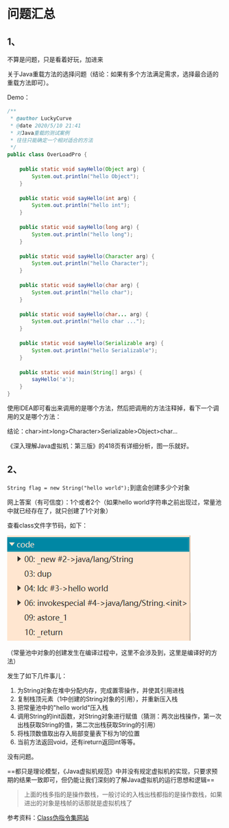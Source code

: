 # 问题汇总



## 1、

不算是问题，只是看着好玩，加进来

关于Java重载方法的选择问题（结论：如果有多个方法满足需求，选择最合适的重载方法即可）。

Demo：

```java
/**
 * @author LuckyCurve
 * @date 2020/5/10 21:41
 * 对Java重载的测试案例
 * 往往只能确定一个相对适合的方法
 */
public class OverLoadPro {

    public static void sayHello(Object arg) {
        System.out.println("hello Object");
    }

    public static void sayHello(int arg) {
        System.out.println("hello int");
    }

    public static void sayHello(long arg) {
        System.out.println("hello long");
    }

    public static void sayHello(Character arg) {
        System.out.println("hello Character");
    }

    public static void sayHello(char arg) {
        System.out.println("hello char");
    }

    public static void sayHello(char... arg) {
        System.out.println("hello char ...");
    }

    public static void sayHello(Serializable arg) {
        System.out.println("hello Serializable");
    }

    public static void main(String[] args) {
        sayHello('a');
    }
}

```

使用IDEA即可看出来调用的是哪个方法，然后把调用的方法注释掉，看下一个调用的又是哪个方法：

结论：char>int>long>Character>Serializable>Object>char...

《深入理解Java虚拟机：第三版》的418页有详细分析，图一乐就好。



 

## 2、

`String flag = new String("hello world");`到底会创建多少个对象

网上答案（有可信度）：1个或者2个（如果hello world字符串之前出现过，常量池中就已经存在了，就只创建了1个对象）

查看class文件字节码，如下：

![image-20200511154449868](images/image-20200511154449868.png)

（常量池中对象的创建发生在编译过程中，这里不会涉及到，这里是编译好的方法）

发生了如下几件事儿：

1. 为String对象在堆中分配内存，完成置零操作，并使其引用进栈
2. 复制栈顶元素（1中创建的String对象的引用），并重新压入栈
3. 把常量池中的"hello world"压入栈
4. 调用String的init函数，对String对象进行赋值（猜测：两次出栈操作，第一次出栈获取String的值，第二次出栈获取String的引用）
5. 将栈顶数值取出存入局部变量表下标为1的位置
6. 当前方法返回void，还有ireturn返回int等等。

没有问题。

==都只是理论模型，《Java虚拟机规范》中并没有规定虚拟机的实现，只要求预期的结果一致即可，但仍能让我们深刻的了解Java虚拟机的运行思想和逻辑==

> 上面的栈多指的是操作数栈，一般讨论的入栈出栈都指的是操作数栈，如果进出的对象是栈帧的话那就是虚拟机栈了

参考资料：[Class伪指令集网站](https://blog.csdn.net/weixin_40234548/article/details/81533673)

